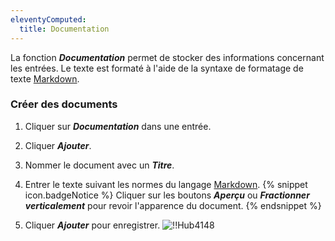 ```yaml
---
eleventyComputed:
  title: Documentation
---
```

La fonction ***Documentation*** permet de stocker des informations concernant les entrées. Le texte est formaté à l'aide de la syntaxe de formatage de texte [Markdown](/fr/hub/web-interface/hub-overview/entries/entry-section/documentation/quick-guide-markdown/).

### Créer des documents

1. Cliquer sur ***Documentation*** dans une entrée.
1. Cliquer ***Ajouter***.
1. Nommer le document avec un ***Titre***.
1. Entrer le texte suivant les normes du langage [Markdown](/fr/hub/web-interface/hub-overview/entries/entry-section/documentation/quick-guide-markdown/).
{% snippet icon.badgeNotice %}
Cliquer sur les boutons ***Aperçu*** ou ***Fractionner verticalement*** pour revoir l'apparence du document.
{% endsnippet %}

1. Cliquer ***Ajouter*** pour enregistrer.
![!!Hub4148](https://cdnweb.devolutions.net/docs/fr/hub/Hub4148.png)
